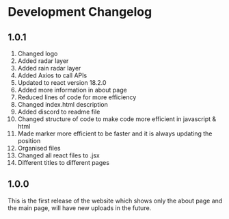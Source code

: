 # Development Changelog

## 1.0.1

1. Changed logo
1. Added radar layer
1. Added rain radar layer
1. Added Axios to call APIs
1. Updated to react version 18.2.0
1. Added more information in about page
1. Reduced lines of code for more efficiency
1. Changed index.html description
1. Added discord to readme file
1. Changed structure of code to make code more efficient in javascript & html
1. Made marker more efficient to be faster and it is always updating the position
1. Organised files
1. Changed all react files to .jsx
1. Different titles to different pages

## 1.0.0

This is the first release of the website which shows only the about page and the main page, will have new uploads in the future.